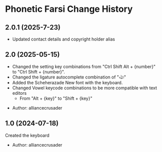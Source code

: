 Phonetic Farsi Change History
====================

2.0.1 (2025-7-23)
----------------
- Updated contact details and copyright holder alias

2.0 (2025-05-15)
----------------
- Changed the setting key combinations from "Ctrl Shift Alt + {number}" to "Ctrl Shift + {number}".
- Changed the ligature autocomplete combination of "ﷲ"
- Added the Scheherazade New font with the keyboard.
- Changed Vowel keycode combinations to be more compatible with text editors
    - From "Alt + {key}" to "Shift + {key}"

* Author: alliancecrusader

1.0 (2024-07-18)
----------------
Created the keyboard
* Author: alliancecrusader

